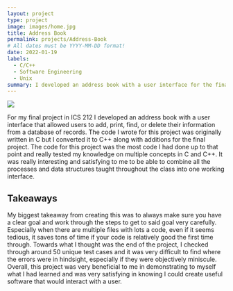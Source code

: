 ```yaml
---
layout: project
type: project
image: images/home.jpg
title: Address Book
permalink: projects/Address-Book
# All dates must be YYYY-MM-DD format!
date: 2022-01-19
labels:
  - C/C++
  - Software Engineering
  - Unix
summary: I developed an address book with a user interface for the final project in ICS 212.
---
```


<img class="ui image" src="{{ site.baseurl }}/images/address.jpg">

For my final project in ICS 212 I developed an address book with a user interface that allowed users to add, print, find, or delete their information from a database of records. The code I wrote for this project was originally written in C but I converted it to C++ along with additions for the final project. The code for this project was the most code I had done up to that point and really tested my knowledge on multiple concepts in C and C++. It was really interesting and satisfying to me to be able to combine all the processes and data structures taught throughout the class into one working interface. 

## Takeaways
My biggest takeaway from creating this was to always make sure you have a clear goal and work through the steps to get to said goal very carefully. Especially when there are multiple files with lots a code, even if it seems tedious, it saves tons of time if your code is relatively good the first time through. Towards what I thought was the end of the project, I checked through around 50 unique test cases and it was very difficult to find where the errors were in hindsight, especially if they were objectively miniscule. Overall, this project was very beneficial to me in demonstrating to myself what I had learned and was very satisfying in knowing I could create useful software that would interact with a user. 


